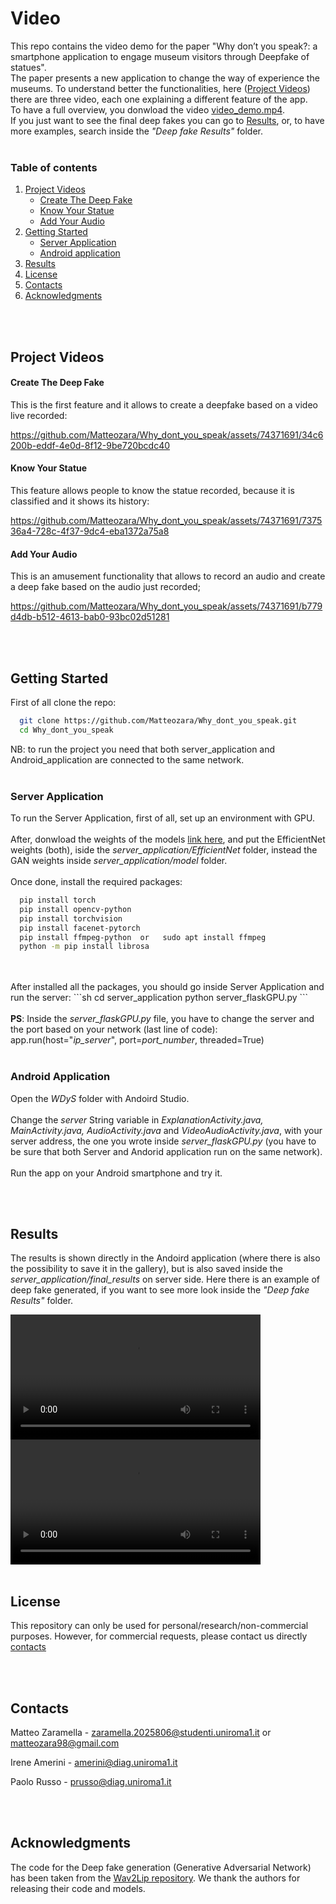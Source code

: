 # Video
This repo contains the video demo for the paper "Why don’t you speak?: a smartphone application to engage
museum visitors through Deepfake of statues".
<br>
The paper presents a new application to change the way of experience the museums.
To understand better the functionalities, here (<a href="#project-videos">Project Videos</a>) there are three video, each one explaining a different feature of the app.
<br>
To have a full overview, you donwload the video [video_demo.mp4](https://drive.google.com/file/d/1eKe5PnxXyIel1fs0ag8DvSHfpzSxyI3T/view?usp=sharing).
<br>
If you just want to see the final deep fakes you can go to <a href="#Results">Results</a>, or, to have more examples, search inside the <i>"Deep fake Results" </i> folder.
<br>
<br>
<!-- TABLE OF CONTENTS -->
  ### Table of contents
  <ol>
    <li>
      <a href="#project-videos">Project Videos</a>
      <ul>
        <li><a href="#create-the-deep-fake">Create The Deep Fake</a></li>
        <li><a href="#know-your-statue">Know Your Statue</a></li>
        <li><a href="#add-your-audio">Add Your Audio</a></li>
      </ul>
    </li>
    <li>
      <a href="#getting-started">Getting Started</a>
      <ul>
        <li><a href="#Server-Application">Server Application</a></li>
        <li><a href="#Android-Application">Android application</a></li>
      </ul>
    </li>
    <li><a href="#Results">Results</a></li>
    <li><a href="#License">License</a></li>
    <li><a href="#Contacts">Contacts</a></li>
    <li><a href="#Acknowledgments">Acknowledgments</a></li>
  </ol>
  
<br>
<br>

## Project Videos
#### Create The Deep Fake
This is the first feature and it allows to create a deepfake based on a video live recorded:

https://github.com/Matteozara/Why_dont_you_speak/assets/74371691/34c6200b-eddf-4e0d-8f12-9be720bcdc40


#### Know Your Statue

This feature allows people to know the statue recorded, because it is classified and it shows its history:

https://github.com/Matteozara/Why_dont_you_speak/assets/74371691/737536a4-728c-4f37-9dc4-eba1372a75a8


#### Add Your Audio

This is an amusement functionality that allows to record an audio and create a deep fake based on the audio just recorded;

https://github.com/Matteozara/Why_dont_you_speak/assets/74371691/b779d4db-b512-4613-bab0-93bc02d51281



<br>
<br>

## Getting Started

First of all clone the repo:
```sh
  git clone https://github.com/Matteozara/Why_dont_you_speak.git
  cd Why_dont_you_speak
  ```
NB: to run the project you need that both server_application and Android_application are connected to the same network.
<br>
<br>

### Server Application

To run the Server Application, first of all, set up an environment with GPU.
<br>
<br>
After, donwload the weights of the models [link here](https://drive.google.com/drive/folders/1EwbSPdOrXYlIqTS0SufuodawTS7eR-1P?usp=drive_link), and put the EfficientNet weights (both), iside the <i>server_application/EfficientNet</i> folder, instead the GAN weights inside <i>server_application/model</i> folder.
<br>
<br>
Once done, install the required packages:
```sh
  pip install torch
  pip install opencv-python
  pip install torchvision
  pip install facenet-pytorch
  pip install ffmpeg-python  or   sudo apt install ffmpeg
  python -m pip install librosa  
  ```
<br>
<br>
After installed all the packages, you should go inside Server Application and run the server:
```sh
  cd server_application
  python server_flaskGPU.py
  ```
<br>
<br>
<b>PS</b>: Inside the <i>server_flaskGPU.py</i> file, you have to change the server and the port based on your network (last line of code):
<br>
app.run(host="<i>ip_server</i>", port=<i>port_number</i>, threaded=True)
<br>
<br>

### Android Application
Open the <I>WDyS</i> folder with Andoird Studio. 
<br>
<br>
Change the <i>server</i> String variable in <i>ExplanationActivity.java, MainActivity.java, AudioActivity.java</i> and <i>VideoAudioActivity.java</i>, with your server address, the one you wrote inside <i>server_flaskGPU.py</i> (you have to be sure that both Server and Andorid application run on the same network).
<br>
<br>
Run the app on your Android smartphone and try it.

<br>
<br>

## Results
The results is shown directly in the Andoird application (where there is also the possibility to save it in the gallery), but is also saved inside the <i>server_application/final_results</i> on server side.
Here there is an example of deep fake generated, if you want to see more look inside the <i>"Deep fake Results" </i> folder.

<video controls width="400">
  <source src="server_application/final_results/Demosthenes_res.mp4" type="video/mp4">
  Your browser does not support the video tag.
</video>

<video controls width="400">
  <source src="videos/video2.mp4" type="video/mp4">
  Your browser does not support the video tag.
</video>


  
<br>
<br>

## License
This repository can only be used for personal/research/non-commercial purposes. However, for commercial requests, please contact us directly <a href="#Contacts">contacts</a>
  
<br>
<br>

## Contacts

Matteo Zaramella - zaramella.2025806@studenti.uniroma1.it or matteozara98@gmail.com

Irene Amerini - amerini@diag.uniroma1.it

Paolo Russo - prusso@diag.uniroma1.it
  
<br>
<br>

## Acknowledgments

The code for the Deep fake generation (Generative Adversarial Network) has been taken from the [Wav2Lip repository](https://github.com/Rudrabha/Wav2Lip). We thank the authors for releasing their code and models.
